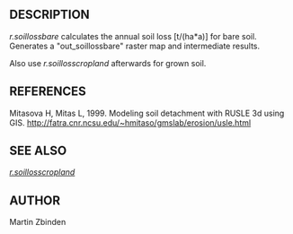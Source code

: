 ## DESCRIPTION

*r.soillossbare* calculates the annual soil loss \[t/(ha\*a)\] for bare
soil. Generates a "out\_soillossbare" raster map and intermediate
results.

Also use *r.soillosscropland* afterwards for grown soil.

## REFERENCES

Mitasova H, Mitas L, 1999. Modeling soil detachment with RUSLE 3d using
GIS. <http://fatra.cnr.ncsu.edu/~hmitaso/gmslab/erosion/usle.html>

## SEE ALSO

*[r.soillosscropland](r.soillosscropland.md)*

## AUTHOR

Martin Zbinden
